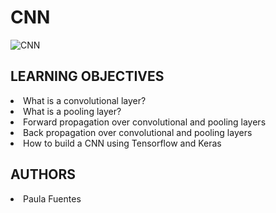 # CNN
<img src="https://i.ibb.co/zSmDST7/CNN.jpg" alt="CNN" border="0">

## LEARNING OBJECTIVES

<li>What is a convolutional layer?</li>
<li>What is a pooling layer?</li>
<li>Forward propagation over convolutional and pooling layers</li>
<li>Back propagation over convolutional and pooling layers</li>
<li>How to build a CNN using Tensorflow and Keras</li>

## AUTHORS
<li> Paula Fuentes </li>

